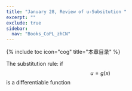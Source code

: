 ```yaml
---
title: "January 28, Review of u-Subsitution "
excerpt: ""
exclude: true
sidebar:
  nav: "Books_CoPL_zhCN"
---
```

{% include toc icon="cog" title="本章目录" %}

The substitution rule:
if $$u = g(x)$$ is a differentiable function